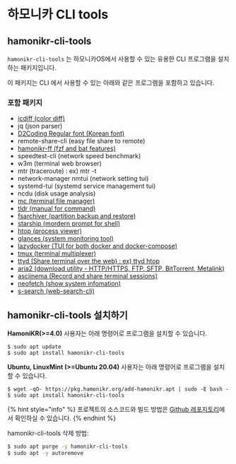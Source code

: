 # 하모니카 CLI tools

## hamonikr-cli-tools

`hamonikr-cli-tools` 는 하모니카OS에서 사용할 수 있는 유용한 CLI 프로그램을 설치하는 패키지입니다.

이 패키지는 CLI 에서 사용할 수 있는 아래와 같은 프로그램을 포함하고 있습니다.

### 포함 패키지

* [icdiff (color diff)](icdiff-color-diff.md)
* jq (json parser)
* [D2Coding Regular font (Korean font)](d2coding-regular-font-korean-font.md)
* remote-share-cli (easy file share to remote)
* [hamonikr-ff (fzf and bat features)](../../key-features/hamonikr-tui/hamonikr-ff-fzf-and-bat-features.md)
* speedtest-cli (network speed benchmark)
* w3m (terminal web browser)
* mtr (traceroute) : ex) mtr -t
* network-manager nmtui (network setting tui)
* systemd-tui (systemd service management tui)
* ncdu (disk usage analysis)
* [mc (terminal file manager)](mc-terminal-file-manager.md)
* [tldr (manual for command)](tldr-manual-for-command.md)
* [fsarchiver (partition backup and restore)](../../key-features/undefined-1/fsarchiver-partition-backup-and-restore.md)
* [starship (mordern prompt for shell)](starship-mordern-prompt-for-shell.md)
* [htop (process viewer)](htop-process-viewer.md)
* [glances (system monitoring tool)](glances-system-monitoring-tool.md)
* [lazydocker (TUI for both docker and docker-compose)](lazydocker-tui-for-both-docker-and-docker-compose.md)
* [tmux (terminal multiplexer)](tmux-terminal-multiplexer.md)
* [ttyd (Share terminal over the web) : ex) ttyd htop](ttyd-share-terminal-over-the-web.md)
* [aria2 (download utility - HTTP/HTTPS, FTP, SFTP, BitTorrent, Metalink)](aria2-download-utility-http-https-ftp-sftp-bittorrent-metalink.md)
* [asciinema (Record and share terminal sessions)](asciinema-record-and-share-terminal-sessions.md)
* [neofetch (show system infomation)](neofetch-show-system-infomation.md)
* [s-search (web-search-cli)](s-search-web-search-cli.md)

## **hamonikr-cli-tools** 설치하기

**HamoniKR(>=4.0)** 사용자는 아래 명령어로 프로그램을 설치할 수 있습니다.

```
$ sudo apt update
$ sudo apt install hamonikr-cli-tools
```

**Ubuntu, LinuxMint (>=Ubuntu 20.04)** 사용자는 아래 명령어로 프로그램을 설치할 수 있습니다.

```
$ wget -qO- https://pkg.hamonikr.org/add-hamonikr.apt | sudo -E bash -
$ sudo apt install hamonikr-cli-tools
```

{% hint style="info" %}
&#x20;프로젝트의 소스코드와 빌드 방법은 [Github 레포지토리](https://github.com/hamonikr/hamonikr-cli-tools)에서 확인하실 수 있습니다.
{% endhint %}

hamonikr-cli-tools 삭제 방법:

```bash
$ sudo apt purge -y hamonikr-cli-tools
$ sudo apt -y autoremove
```

